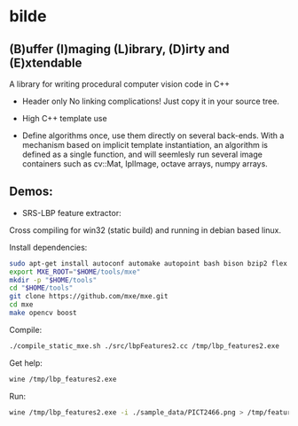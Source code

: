 # bilde

## (B)uffer (I)maging (L)ibrary, (D)irty and (E)xtendable

A library for writing procedural computer vision code in C++

* Header only
No linking complications!
Just copy it in your source tree.

* High C++ template use

* Define algorithms once, use them directly on several back-ends.
With a mechanism based on implicit template instantiation, an algorithm is defined as a single function, and will seemlesly run several image containers such as cv::Mat, IplImage, octave arrays, numpy arrays.


## Demos:

* SRS-LBP feature extractor:

Cross compiling for win32 (static build) and running in debian based linux.

Install dependencies:
```bash
sudo apt-get install autoconf automake autopoint bash bison bzip2 flex gettext git g++ gperf intltool libffi-dev libgdk-pixbuf2.0-dev libtool-bin libltdl-dev libssl-dev libxml-parser-perl make openssl p7zip-full patch perl pkg-config python ruby scons sed unzip wget xz-utils g++-multilib libc6-dev-i386
export MXE_ROOT="$HOME/tools/mxe"
mkdir -p "$HOME/tools"
cd "$HOME/tools"
git clone https://github.com/mxe/mxe.git
cd mxe
make opencv boost
```
Compile:
```bash
./compile_static_mxe.sh ./src/lbpFeatures2.cc /tmp/lbp_features2.exe
```

Get help:
```bash
wine /tmp/lbp_features2.exe
```

Run:
```bash
wine /tmp/lbp_features2.exe -i ./sample_data/PICT2466.png > /tmp/features.csv
```
